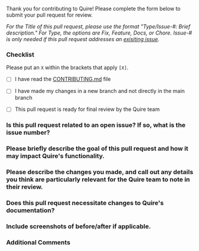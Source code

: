 Thank you for contributing to Quire! Please complete the form below to submit your pull request for review. 

*For the Title of this pull request, please use the format "Type/Issue-#: Brief description." For Type, the options are Fix, Feature, Docs, or Chore. Issue-# is only needed if this pull request addresses an [exisiting issue](https://github.com/thegetty/quire/issues).*

### Checklist 

Please put an `X` within the brackets that apply `[X]`. 

- [ ] I have read the [CONTRIBUTING.md](https://github.com/thegetty/quire/blob/main/CONTRIBUTING.md) file

- [ ] I have made my changes in a new branch and not directly in the main branch

- [ ] This pull request is ready for final review by the Quire team


### Is this pull request related to an open issue? If so, what is the issue number?



### Please briefly describe the goal of this pull request and how it may impact Quire's functionality.


### Please describe the changes you made, and call out any details you think are particularly relevant for the Quire team to note in their review.


### Does this pull request necessitate changes to Quire's documentation?



### Include screenshots of before/after if applicable.



### Additional Comments

